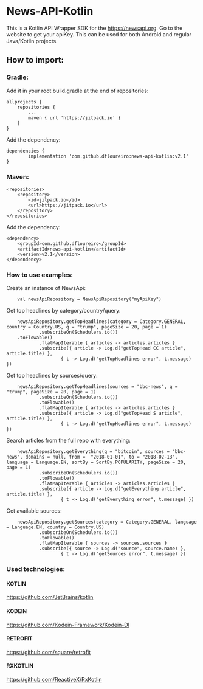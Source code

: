 # News-API-Kotlin
This is a Kotlin API Wrapper SDK for the https://newsapi.org. Go to the website to get your apiKey.
This can be used for both Android and regular Java/Kotlin projects.

## How to import:
### Gradle:
Add it in your root build.gradle at the end of repositories:

	allprojects {
		repositories {
			...
			maven { url 'https://jitpack.io' }
		}
	}
  
Add the dependency:

	dependencies {
	        implementation 'com.github.dfloureiro:news-api-kotlin:v2.1'
	}

### Maven:

	<repositories>
		<repository>
		    <id>jitpack.io</id>
		    <url>https://jitpack.io</url>
		</repository>
	</repositories>
  
Add the dependency:

	<dependency>
	    <groupId>com.github.dfloureiro</groupId>
	    <artifactId>news-api-kotlin</artifactId>
	    <version>v2.1</version>
	</dependency>


### How to use examples:
Create an instance of NewsApi:

        val newsApiRepository = NewsApiRepository("myApiKey")

Get top headlines by category/country/query:

        newsApiRepository.getTopHeadlines(category = Category.GENERAL, country = Country.US, q = "trump", pageSize = 20, page = 1)
                .subscribeOn(Schedulers.io())
		.toFlowable()
                .flatMapIterable { articles -> articles.articles }
                .subscribe({ article -> Log.d("getTopHead CC article", article.title) },
                        { t -> Log.d("getTopHeadlines error", t.message) })
		
Get top headlines by sources/query:

        newsApiRepository.getTopHeadlines(sources = "bbc-news", q = "trump", pageSize = 20, page = 1)
                .subscribeOn(Schedulers.io())
                .toFlowable()
                .flatMapIterable { articles -> articles.articles }
                .subscribe({ article -> Log.d("getTopHead S article", article.title) },
                        { t -> Log.d("getTopHeadlines error", t.message) })

Search articles from the full repo with everything:

        newsApiRepository.getEverything(q = "bitcoin", sources = "bbc-news", domains = null, from =  "2018-01-01", to = "2018-02-13", language = Language.EN, sortBy = SortBy.POPULARITY, pageSize = 20, page = 1)
                .subscribeOn(Schedulers.io())
                .toFlowable()
                .flatMapIterable { articles -> articles.articles }
                .subscribe({ article -> Log.d("getEverything article", article.title) },
                        { t -> Log.d("getEverything error", t.message) })

Get available sources:

        newsApiRepository.getSources(category = Category.GENERAL, language = Language.EN, country = Country.US)
                .subscribeOn(Schedulers.io())
                .toFlowable()
                .flatMapIterable { sources -> sources.sources }
                .subscribe({ source -> Log.d("source", source.name) },
                        { t -> Log.d("getSources error", t.message) })
			

### Used technologies:
#### KOTLIN
https://github.com/JetBrains/kotlin
#### KODEIN
https://github.com/Kodein-Framework/Kodein-DI
#### RETROFIT
https://github.com/square/retrofit
#### RXKOTLIN
https://github.com/ReactiveX/RxKotlin
